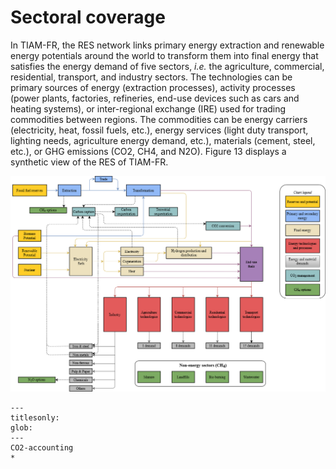 # Sectoral coverage

In TIAM-FR, the RES network links primary energy extraction and renewable energy potentials around the world to transform them into final energy that satisfies the energy demand of five sectors, *i.e.* the agriculture, commercial, residential, transport, and industry sectors. The technologies can be primary sources of energy (extraction processes), activity processes (power plants, factories, refineries, end-use devices such as cars and heating systems), or inter-regional exchange (IRE) used for trading commodities between regions. The commodities can be energy carriers (electricity, heat, fossil fuels, etc.), energy services (light duty transport, lighting needs, agriculture energy demand, etc.), materials (cement, steel, etc.), or GHG emissions (CO2, CH4, and N2O). Figure 13 displays a synthetic view of the RES of TIAM-FR.

![RES](RES.png)

```{toctree}
---
titlesonly:
glob:
---
CO2-accounting
*
```
